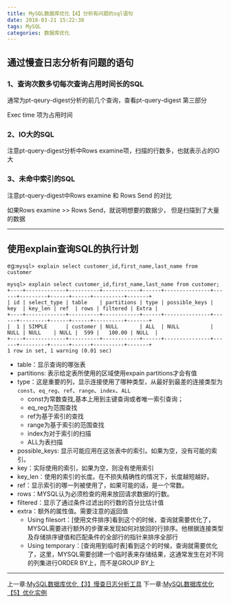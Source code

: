 ```yaml
---
title: MySQL数据库优化【4】分析有问题的sql语句
date: 2018-03-21 15:22:38
tags: MySQL
categories: 数据库优化
---
```

## 通过慢查日志分析有问题的语句
### 1、查询次数多切每次查询占用时间长的SQL

通常为pt-qeury-digest分析的前几个查询，查看pt-query-digest 第三部分

Exec time 项为占用时间

### 2、IO大的SQL

注意pt-query-digest分析中Rows examine项，扫描的行数多，也就表示占的IO大

### 3、未命中索引的SQL

注意pt-query-digest中Rows examine 和 Rows Send 的对比

如果Rows examine >> Rows Send，就说明想要的数据少， 但是扫描到了大量的数据

---
## 使用explain查询SQL的执行计划

eg:`mysql> explain select customer_id,first_name,last_name from customer`

    mysql> explain select customer_id,first_name,last_name from customer;
    +----+-------------+----------+------------+------+---------------+------+---------+------+------+----------+-------+
    | id | select_type | table    | partitions | type | possible_keys | key  | key_len | ref  | rows | filtered | Extra |
    +----+-------------+----------+------------+------+---------------+------+---------+------+------+----------+-------+
    |  1 | SIMPLE      | customer | NULL       | ALL  | NULL          | NULL | NULL    | NULL |  599 |   100.00 | NULL  |
    +----+-------------+----------+------------+------+---------------+------+---------+------+------+----------+-------+
    1 row in set, 1 warning (0.01 sec)

* table：显示查询的哪张表
* partitions: 表示给定表所使用的区域使用expain partitions才会有值
* type：这是重要的列，显示连接使用了哪种类型，从最好到最差的连接类型为`const`、`eq_reg`、`ref`、`range`、`index`、`ALL`
    - const为常数查找,基本上用到主键查询或者唯一索引查询；
    - eq_reg为范围查找
    - ref为基于索引的查找
    - range为基于索引的范围查找
    - index为对于索引的扫描
    - ALL为表扫描
* possible_keys: 显示可能应用在这张表中的索引。如果为空，没有可能的索引。
* key：实际使用的索引，如果为空，则没有使用索引
* key_len：使用的索引的长度。在不损失精确性的情况下，长度越短越好。
* ref：显示索引的哪一列被使用了，如果可能的话，是一个常数。
* rows：MYSQL认为必须检查的用来放回请求数据的行数。
* filtered：显示了通过条件过滤出的行数的百分比估计值
* extra：额外的属性值。需要注意的返回值
    - Using filesort：\[使用文件排序\]看到这个的时候，查询就需要优化了，MYSQL需要进行额外的步骤来发现如何对放回的行排序。他根据连接类型及存储排序键值和匹配条件的全部行的指针来排序全部行
    - Using temporary：\[查询用到临时表\]看到这个的时候，查询就需要优化了，这里，MYSQL需要创建一个临时表来存储结果，这通常发生在对不同的列集进行ORDER BY上，而不是GROUP BY上

---
上一章:[MySQL数据库优化【3】慢查日志分析工具](/MySQL数据库优化【3】慢查日志分析工具/)
下一章:[MySQL数据库优化【5】优化实例](/MySQL数据库优化【5】优化实例/)